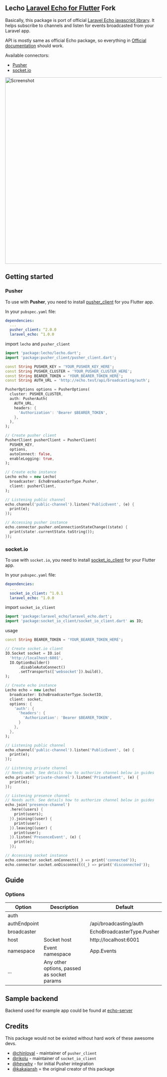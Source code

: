 ## Lecho [Laravel Echo for Flutter](https://github.com/kakajansh/echo) Fork

Basically, this package is port of official [Laravel Echo javascript library](https://github.com/laravel/echo). It helps subscribe to channels and listen for events broadcasted from your Laravel app.

API is mostly same as official Echo package, so everything in [Official documentation](https://laravel.com/docs/broadcasting) should work.

Available connectors:

- [Pusher](#pusher)
- [socket.io](#socket.io)

<img width="600" alt="Screenshot" src="https://user-images.githubusercontent.com/7093483/131696058-9830b4ef-e720-4d99-979b-6ee6e02d6cef.png">

## Getting started

### Pusher

To use with **Pusher**, you need to install [pusher_client](https://pub.dev/packages/pusher_client) for you Flutter app.

In your `pubspec.yaml` file:

```yaml
dependencies:
  ...
  pusher_client: ^2.0.0
  laravel_echo: ^1.0.0
```

import `lecho` and `pusher_client`

```dart
import 'package:lecho/lecho.dart';
import 'package:pusher_client/pusher_client.dart';
```

```dart
const String PUSHER_KEY = 'YOUR_PUSHER_KEY_HERE';
const String PUSHER_CLUSTER = 'YOUR_PUSHER_CLUSTER_HERE';
const String BEARER_TOKEN = 'YOUR_BEARER_TOKEN_HERE';
const String AUTH_URL = 'http://echo.test/api/broadcasting/auth';

PusherOptions options = PusherOptions(
  cluster: PUSHER_CLUSTER,
  auth: PusherAuth(
    AUTH_URL,
    headers: {
      'Authorization': 'Bearer $BEARER_TOKEN',
    },
  ),
);

// Create pusher client
PusherClient pusherClient = PusherClient(
  PUSHER_KEY,
  options,
  autoConnect: false,
  enableLogging: true,
);

// Create echo instance
Lecho echo = new Lecho(
  broadcaster: EchoBroadcasterType.Pusher,
  client: pusherClient,
);

// Listening public channel
echo.channel('public-channel').listen('PublicEvent', (e) {
  print(e);
});

// Accessing pusher instance
echo.connector.pusher.onConnectionStateChange((state) {
  print(state!.currentState.toString());
});
```

### socket.io

To use with `socket.io`, you need to install [socket_io_client](https://pub.dartlang.org/packages/socket_io_client) for your Flutter app.

In your `pubspec.yaml` file:

```yaml
dependencies:
  ...
  socket_io_client: ^1.0.1
  laravel_echo: ^1.0.0
```

import `socket_io_client`

```dart
import 'package:laravel_echo/laravel_echo.dart';
import 'package:socket_io_client/socket_io_client.dart' as IO;
```

usage

```dart
const String BEARER_TOKEN = 'YOUR_BEARER_TOKEN_HERE';

// Create socket.io client
IO.Socket socket = IO.io(
  'http://localhost:6001',
  IO.OptionBuilder()
      .disableAutoConnect()
      .setTransports(['websocket']).build(),
);

// Create echo instance
Lecho echo = new Lecho(
  broadcaster: EchoBroadcasterType.SocketIO,
  client: socket,
  options: {
    'auth': {
      'headers': {
        'Authorization': 'Bearer $BEARER_TOKEN',
      }
    },
  },
);

// Listening public channel
echo.channel('public-channel').listen('PublicEvent', (e) {
  print(e);
});

// Listening private channel
// Needs auth. See details how to authorize channel below in guides
echo.private('private-channel').listen('PrivateEvent', (e) {
  print(e);
});

// Listening presence channel
// Needs auth. See details how to authorize channel below in guides
echo.join('presence-channel')
  .here((users) {
    print(users);
  }).joining((user) {
    print(user);
  }).leaving((user) {
    print(user);
  }).listen('PresenceEvent', (e) {
    print(e);
  });

// Accessing socket instance
echo.connector.socket.onConnect((_) => print('connected'));
echo.connector.socket.onDisconnect((_) => print('disconnected'));
```

## Guide

### Options

| Option       | Description                                | Default                    |
| ------------ | ------------------------------------------ | -------------------------- |
| auth         |                                            |                            |
| authEndpoint |                                            | /api/broadcasting/auth     |
| broadcaster  |                                            | EchoBroadcasterType.Pusher |
| host         | Socket host                                | http://localhost:6001      |
| namespace    | Event namespace                            | App.Events                 |
| ...          | Any other options, passed as socket params |                            |

## Sample backend

Backend used for example app could be found at [echo-server](https://github.com/kakajansh/echo-server)

## Credits

This package would not be existed without hard work of these awesome devs.
- [@chinloyal](https://github.com/chinloyal) - maintainer of `pusher_client`
- [@rikolu](https://github.com/rikulo) - maintainer of `socket_io_client`
- [@heywhy](https://github.com/heywhy) - for initial Pusher integration
- [@kakajansh](https://github.com/kakajansh) = the original creator of this package
